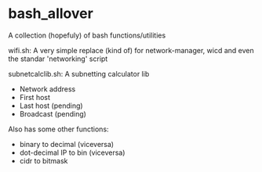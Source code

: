 # bash_allover
A collection (hopefuly) of bash functions/utilities

wifi.sh: A very simple replace (kind of) for network-manager, wicd and even the standar 'networking' script

subnetcalclib.sh: A subnetting calculator lib
  - Network address
  - First host
  - Last host (pending)
  - Broadcast (pending)

  Also has some other functions:
  - binary to decimal (viceversa)
  - dot-decimal IP to bin (viceversa)
  - cidr to bitmask
